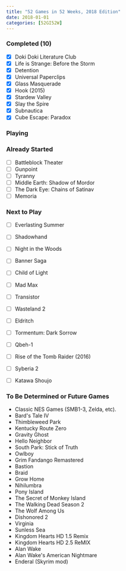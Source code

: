 ```yaml
---
title: "52 Games in 52 Weeks, 2018 Edition"
date: 2018-01-01
categories: [52GI52W]
---
```


### Completed (10)
- [x] Doki Doki Literature Club
- [x] Life is Strange: Before the Storm
- [x] Detention
- [x] Universal Paperclips
- [x] Glass Masquerade
- [x] Hook (2015)
- [x] Stardew Valley
- [x] Slay the Spire
- [x] Subnautica
- [x] Cube Escape: Paradox

### Playing


### Already Started 
- [ ] Battleblock Theater
- [ ] Gunpoint
- [ ] Tyranny
- [ ] Middle Earth: Shadow of Mordor
- [ ] The Dark Eye: Chains of Satinav
- [ ] Memoria

### Next to Play
 - [ ] Everlasting Summer
 - [ ] Shadowhand
 - [ ] Night in the Woods
 - [ ] Banner Saga
 - [ ] Child of Light
 - [ ] Mad Max
 - [ ] Transistor
 - [ ] Wasteland 2
 - [ ] Eldritch
 - [ ] Tormentum: Dark Sorrow
 - [ ] Qbeh-1
 - [ ] Rise of the Tomb Raider (2016)
 - [ ] Syberia 2 
 - [ ] Katawa Shoujo
 

### To Be Determined or Future Games
- Classic NES Games (SMB1-3, Zelda, etc).
- Bard's Tale IV
- Thimbleweed Park
- Kentucky Route Zero
- Gravity Ghost
- Hello Neighbor
- South Park: Stick of Truth
- Owlboy
- Grim Fandango Remastered
- Bastion
- Braid
- Grow Home
- Nihilumbra
- Pony Island
- The Secret of Monkey Island
- The Walking Dead Season 2
- The Wolf Among Us
- Dishonored 2
- Virginia
- Sunless Sea
- Kingdom Hearts HD 1.5 Remix
- Kingdom Hearts HD 2.5 ReMIX
- Alan Wake
- Alan Wake's American Nightmare
- Enderal (Skyrim mod)